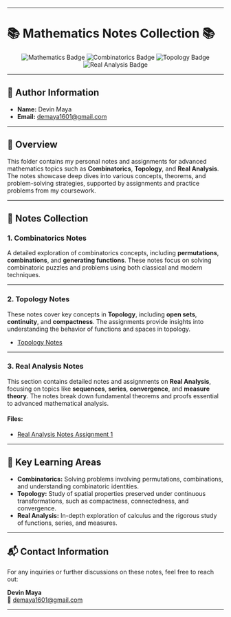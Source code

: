 
---

# 📚 **Mathematics Notes Collection** 📚

<p align="center">
  <img src="https://img.shields.io/badge/Mathematics-00599C?style=for-the-badge&logo=python&logoColor=white" alt="Mathematics Badge">
  <img src="https://img.shields.io/badge/Combinatorics-FF6F00?style=for-the-badge&logo=codeforces&logoColor=white" alt="Combinatorics Badge">
  <img src="https://img.shields.io/badge/Topology-4CAF50?style=for-the-badge&logo=codeforces&logoColor=white" alt="Topology Badge">
  <img src="https://img.shields.io/badge/Real_Analysis-E4405F?style=for-the-badge&logo=mathematica&logoColor=white" alt="Real Analysis Badge">
</p>

---

## 👤 **Author Information**
- **Name:** Devin Maya  
- **Email:** [demaya1601@gmail.com](mailto:demaya1601@gmail.com)

---

## 📘 **Overview**

This folder contains my personal notes and assignments for advanced mathematics topics such as **Combinatorics**, **Topology**, and **Real Analysis**. The notes showcase deep dives into various concepts, theorems, and problem-solving strategies, supported by assignments and practice problems from my coursework.

---

## 📁 **Notes Collection**

### 1. **Combinatorics Notes**
A detailed exploration of combinatorics concepts, including **permutations**, **combinations**, and **generating functions**. These notes focus on solving combinatoric puzzles and problems using both classical and modern techniques.



---

### 2. **Topology Notes**
These notes cover key concepts in **Topology**, including **open sets**, **continuity**, and **compactness**. The assignments provide insights into understanding the behavior of functions and spaces in topology.  
- [Topology Notes](./Topology)

---

### 3. **Real Analysis Notes**
This section contains detailed notes and assignments on **Real Analysis**, focusing on topics like **sequences**, **series**, **convergence**, and **measure theory**. The notes break down fundamental theorems and proofs essential to advanced mathematical analysis.
  
#### Files:
- [Real Analysis Notes Assignment 1](./Real%20Analysis%20Notes%20Assignment%201%5B1571%5D.pdf)

---

## 🔧 **Key Learning Areas**

- **Combinatorics:** Solving problems involving permutations, combinations, and understanding combinatoric identities.
- **Topology:** Study of spatial properties preserved under continuous transformations, such as compactness, connectedness, and convergence.
- **Real Analysis:** In-depth exploration of calculus and the rigorous study of functions, series, and measures.

---

## 📬 **Contact Information**

For any inquiries or further discussions on these notes, feel free to reach out:

**Devin Maya**  
📧 [demaya1601@gmail.com](mailto:demaya1601@gmail.com)

---
